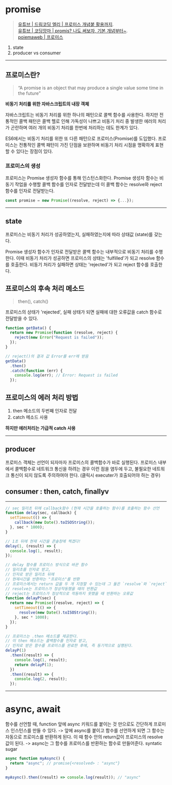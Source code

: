 # promise

> [유튜브 | 드림코딩 엘리 | 프로미스 개념붙 활용까지](https://www.youtube.com/watch?v=JB_yU6Oe2eE&t=722s).  
> [유튜브 | 코딩앙마 | promis? 나도 써보자, 기본 개념부터~](https://www.youtube.com/watch?v=CA5EDD4Hjz4&t=2s).  
> [poiemaweb | 프로미스](https://poiemaweb.com/es6-promise)

1. state
2. producer vs consumer

---

## 프로미스란?

> “A promise is an object that may produce a single value some time in the future”

**비동기 처리를 위한 자바스크립트의 내장 객체**

자바스크립트는 비동기 처리를 위한 하나의 패턴으로 콜백 함수를 사용한다. 하지만 전통적인 콜백 패턴은 콜백 헬로 인해 가독성이 나쁘고 비동기 처리 중 발생한 에러의 처리가 곤란하며 여러 개의 비동기 처리를 한번에 처리하는 데도 한계가 있다.

ES6에서는 비동기 처리를 위한 또 다른 패턴으로 프로미스(Promise)를 도입했다. 프로미스는 전통적인 콜백 패턴이 가진 단점을 보완하며 비동기 처리 시점을 명확하게 표현할 수 있다는 장점이 있다.

### 프로미스의 생성

프로미스는 Promise 생성자 함수를 통해 인스턴스화한다. Promise 생성자 함수는 비동기 작업을 수행할 콜백 함수를 인자로 전달받는데 이 콜백 함수는 resolve와 reject 함수를 인자로 전달받는다.

```js
const promise = new Promise((resolve, reject) => {...});
```

---

## state

프로미스는 비동기 처리가 성공하였는지, 실패하였는지에 따라 상태값 (state)를 갖는다.

Promise 생성자 함수가 인자로 전달받은 콜백 함수는 내부적으로 비동기 처리를 수행한다. 이때 비동기 처리가 성공하면 프로미스의 상태는 'fulfilled'가 되고 resolve 함수를 호출한다. 비동기 처리가 실패하면 상태는 'rejected'가 되고 reject 함수를 호출한다.

## 프로미스의 후속 처리 메소드

> then(), catch()

프로미스의 상태가 'rejected', 실패 상태가 되면 실패에 대한 오류값을 catch 함수로 전달받을 수 있다.

```js
function getData() {
  return new Promise(function (resolve, reject) {
    reject(new Error("Request is failed"));
  });
}

// reject()의 결과 값 Error를 err에 받음
getData()
  .then()
  .catch(function (err) {
    console.log(err); // Error: Request is failed
  });
```

## 프로미스의 에러 처리 방법

1. then 메소드의 두번째 인자로 전달
2. catch 메소드 사용

**하지만 에러처리는 가급적 catch 사용**

---

## producer

프로미스 객체는 선언이 되자마자 프로미스의 콜백함수가 바로 실행된다.
프로미스 내부에서 콜백함수로 네트워크 통신을 하려는 경우 이런 점을 염두에 두고, 불필요한 네트워크 통신이 되지 않도록 주의하여야 한다. (클릭시 executer가 호출되어야 하는 경우)

## consumer : then, catch, finallyv

---

```js
// sec 밀리초 뒤에 callback함수 (현재 시간을 호출하는 함수)를 호출하는 함수 선언
function delay(sec, callback) {
  setTimeout(() => {
    callback(new Date().toISOString());
  }, sec * 1000);
}

// 1초 뒤에 현재 시간을 콘솔창에 찍겠다!
delay(1, (result) => {
  console.log(1, result);
});

// delay 함수를 프로미스 방식으로 바꾼 함수
// 밀리초를 인자로 받고,
// 인자로 받은 밀리초 뒤에
// 현재시간을 반환하는 "프로미스"를 반환
// 프로미스에서는 return 값을 두 개 지정할 수 있는데 그 둘은 `resolve`와 `reject` 키워드를 써서 지정한다.
// resolve는 프로미스가 정상작동했을 때의 반환값
// reject는 프로미스가 정상적으로 작동하지 못했을 때 반환하는 오류값
function delayP(sec) {
  return new Promise((resolve, reject) => {
    setTimeout(() => {
      resolve(new Date().toISOString());
    }, sec * 1000);
  });
}

// 프로미스는 .then 메소드를 제공한다.
// 이 then 메소드는 콜백함수를 인자로 받고,
// 인자로 받은 함수를 프로미스를 완료한 후에, 즉 동기적으로 실행된다.
delayP(1)
  .then((result) => {
    console.log(1, result);
    return delayP(1);
  })
  .then((result) => {
    console.log(2, result);
  });
```

---

# async, await

함수를 선언할 때, function 앞에 async 키워드를 붙이는 것 만으로도 간단하게 프로미스 인스턴스를 만들 수 있다.
-> 앞에 async를 붙이고 함수를 선언하게 되면 그 함수는 자동으로 프로미스를 반환하게 된다. 이 때 함수 안의 return값이 프로미스의 resolve값이 된다.
-> async는 그 함수를 프로미스를 반환하는 함수로 만들어준다.
syntatic sugar

```js
async function myAsync() {
  return "async"; // promise{<resolved> : "async"}
}

myAsync().then((result) => console.log(result)); // "async"
```
